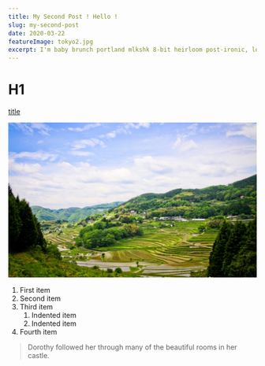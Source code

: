 ```yaml
---
title: My Second Post ! Hello !
slug: my-second-post
date: 2020-03-22
featureImage: tokyo2.jpg
excerpt: I'm baby brunch portland mlkshk 8-bit heirloom post-ironic, lomo fanny pack XOXO readymade. Flexitarian leggings pour-over hoodie wolf skateboard pabst DIY austin...
---
```


# H1


[title](https://www.example.com)

![alt text](tokyo2.jpg)

1. First item
2. Second item
3. Third item
    1. Indented item
    2. Indented item
4. Fourth item 

> Dorothy followed her through many of the beautiful rooms in her castle.
>